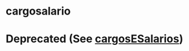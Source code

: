 # cargosalario
# Deprecated (See <a href="https://github.com/grupo2-godev/cargosESalarios "> cargosESalarios</a>)

